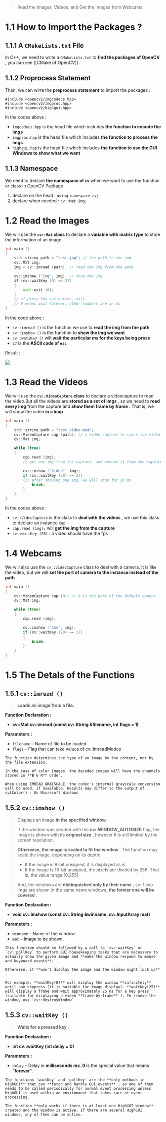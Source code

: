 > Read the Images, Videos, and Get the Images from Webcams

# 1.1 How to Import the Packages ?

## 1.1.1 A `CMakeLists.txt` File

In C++, we need to write a `CMakeLists.txt` to **find the packages of OpenCV** , you can see [[CMake of OpenCV]] .

## 1.1.2 Proprocess Statement

Than, we can wirte the **preprocess statement** to import the packages : 

```
#include <opencv2/imgcodecs.hpp>
#include <opencv2/imgproc.hpp>
#include <opencv2/highgui.hpp>
```

In the codes above : 
- `imgcodecs.hpp` is the head file which includes **the function to encode the imgs** 
- `imgproc.hpp` is the head file which includes **the function to process the imgs** 
- `highgui.hpp` is the head file which includes **the function to use the GUI Windows to show what we want** 

## 1.1.3 Namespace

We need to declare **the namespace of `cv`** when we want to use the function or class in OpenCV Package

1. declare on the head : `using namespace cv;`
2. declare when needed : `cv::Mat img;`

# 1.2 Read the Images

We will use the **`cv::Mat` class** to declare a **variable with matrix type** to store the information of an image.

```C++
int main ()
{
	std::string path = "test.jpg"; // the path to the img
	cv::Mat img;
	img = cv::imread (path); // read the img from the path

	cv::imshow ("Img", img); // show the img
	if (cv::waitKey (0) == 27)
	{
		std::exit (0);
	}
	// if press the esc button, exit
	// 0 means wait forever, other numbers are in ms
}
```

In the code above : 
- `cv::imread ()` is the function we use to **read the img from the path** 
- `cv::imshow ()` is the function to **show the img we want** 
- `cv::watiKey ()` will **wait the particular $ms$ for the keys being press**
- `27` is the **ASCII code of `esc`**

Result : 

![](Image_show.png)

# 1.3 Read the Videos

We will use the **`cv::VideoCapture` class** to declare a videocapture to read the video.But all the videos are **stored as a set of imgs** , so we need to **read every img** from the capture and **show them frame by frame** . That is, we will show the video **in a loop**

```C++
int main ()
{
	std::string path = "test_video.mp4";
	cv::VideoCapture cap (path); // a video capture to store the video
	cv::Mat img;

	while (true)
	{
		cap.read (img); 
		// get one img from the capture, and remove it from the capture

		cv::imshow ("Video", img);
		if (cv::waitKey (20) == 27)
		{// after showing one img, we will stop for 20 ms
			break;
		}
	}
}
```

In the codes above : 
- `cv::VideoCapture` is the class to **deal with the videos** , we use this class to declare an instance `cap` 
- `cap.read (img);` will **get the img from the capture** 
- `cv::waitKey (20)` : a video should have the fps


# 1.4 Webcams

We will also use the `cv::VideoCapture` class to deal with a camera. It is like the video, but we will **set the port of camera to the instance instead of the path** 

```C++
int main ()
{
	cv::VideoCapture cap (0); // 0 is the port of the default camera
	cv::Mat img;

	while (true)
	{
		cap.read (img);

		cv::imshow ("Cam", img);
		if (cv::waitKey (20) == 27)
		{
			break;
		}
	}
}
```


# 1.5 The Detals of the Functions

## 1.5.1 `cv::imread ()` 

> **Loads an image from a file.**

 **Function Declaration :**
 - **cv::Mat cv::imread \(const cv::String &filename, int flags = 1\)**

**Parameters :** 
- `filename` – Name of file to be loaded.  
- `flags` – Flag that can take values of cv::ImreadModes

```ad-tip
The function determines the type of an image by the content, not by the file extension.

In the case of color images, the decoded images will have the channels stored in **B G R** order.

When using IMREAD_GRAYSCALE, the codec's internal grayscale conversion will be used, if available. Results may differ to the output of cvtColor() - On Microsoft Windows
```

## 1.5.2 `cv::imshow ()` 

> Displays an image **in the specified window**.
> 
> If the window was created with the **cv::WINDOW_AUTOSIZE** flag, the image is shown with its **original size** , however it is still limited by the screen resolution. 
> 
> **Otherwise, the image is scaled to fit the window** . The function may scale the image, depending on its depth: 
> - If the image is 8-bit unsigned, it is displayed as is. 
> - If the image is 16-bit unsigned, the pixels are divided by 256. That is, the value range \[0,255\)
> 
> And, the windows are **distinguished only by their name** , so if two imgs are shown in the same name windows, **the former one will be covered** .

**Function Declaration :** 
- **void cv::imshow \(const cv::String &winname, cv::InputArray mat\)**

**Parameters :**
- `winname` – Name of the window.  
- `mat` – Image to be shown.

```ad-tip
This function should be followed by a call to `cv::waitKey` or `cv::pollKey` to perform GUI housekeeping tasks that are necessary to actually show the given image and **make the window respond to mouse and keyboard events**.

Otherwise, it **won't display the image and the window might lock up** .

For example, **waitKey(0)** will display the window **infinitely** until any keypress (it is suitable for image display). **waitKey(25)** will display a frame and wait approximately 25 ms for a key press (suitable for displaying a video **frame-by-frame** ). To remove the window, use `cv::destroyWindow`.
```

## 1.5.3 `cv::waitKey ()` 

> **Waits for a pressed key** .

**Function Declaration :**
- **int cv::waitKey (int delay = 0)**

**Parameters :**
- `delay` – Delay in **milliseconds $ms$**. **0** is the special value that means "**forever**".

```ad-tip
The functions `waitKey` and `pollKey` are the **only methods in HighGUI** that can **fetch and handle GUI events** , so one of them needs to be called periodically for normal event processing unless HighGUI is used within an environment that takes care of event processing.  

The function **only works if there is at least one HighGUI window** created and the window is active. If there are several HighGUI windows, any of them can be active.
```

